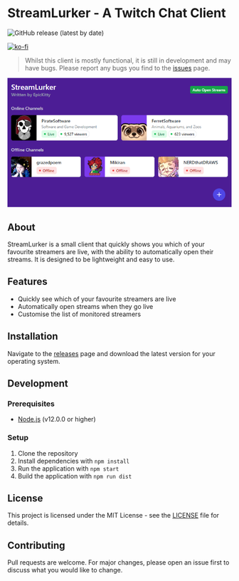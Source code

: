 # StreamLurker - A Twitch Chat Client
![GitHub release (latest by date)](https://img.shields.io/github/v/release/EpicnessTwo/StreamLurker)

[![ko-fi](https://ko-fi.com/img/githubbutton_sm.svg)](https://ko-fi.com/U7U1RLHUW)

> Whilst this client is mostly functional, it is still in development and may have bugs. Please report any bugs you find to the [issues](https://github.com/EpicnessTwo/StreamLurker/issues) page.

![Stream Lurker Interface](.github/images/streamlurker.png)

## About
StreamLurker is a small client that quickly shows you which of your favourite streamers are live, with the ability to automatically open their streams. It is designed to be lightweight and easy to use.

## Features
- Quickly see which of your favourite streamers are live
- Automatically open streams when they go live
- Customise the list of monitored streamers

## Installation

Navigate to the [releases](https://github.com/EpicnessTwo/StreamLurker/releases) page and download the latest version for your operating system.

## Development

### Prerequisites
- [Node.js](https://nodejs.org/en/) (v12.0.0 or higher)

### Setup
1. Clone the repository
2. Install dependencies with `npm install`
3. Run the application with `npm start`
4. Build the application with `npm run dist`

## License
This project is licensed under the MIT License - see the [LICENSE](LICENSE) file for details.

## Contributing
Pull requests are welcome. For major changes, please open an issue first to discuss what you would like to change.